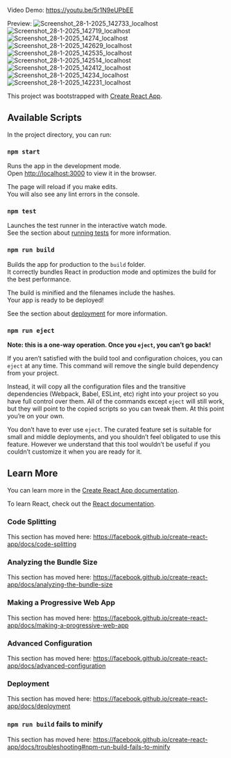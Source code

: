 Video Demo: https://youtu.be/5r1N9eUPbEE

Preview:
![Screenshot_28-1-2025_142733_localhost](https://github.com/user-attachments/assets/9d7b6078-4cff-4778-af76-88348ac62ade)
![Screenshot_28-1-2025_142719_localhost](https://github.com/user-attachments/assets/845c2a00-34f1-4362-9cf2-2165c2941a07)
![Screenshot_28-1-2025_14274_localhost](https://github.com/user-attachments/assets/439c3ddb-07cd-41b2-bff5-08ee78d2c2f8)
![Screenshot_28-1-2025_142629_localhost](https://github.com/user-attachments/assets/3db7a471-8f47-4099-93e3-e1680f057bcb)
![Screenshot_28-1-2025_142535_localhost](https://github.com/user-attachments/assets/56bd0f64-9c20-4614-9fd6-cc9aeb36e5ad)
![Screenshot_28-1-2025_142514_localhost](https://github.com/user-attachments/assets/281ace96-c396-41fc-9838-b040c393ba77)
![Screenshot_28-1-2025_142412_localhost](https://github.com/user-attachments/assets/cdf50289-d3e1-427e-9362-9ba0b5781852)
![Screenshot_28-1-2025_14234_localhost](https://github.com/user-attachments/assets/235ea83f-aee3-48f3-b4f8-195eda4a5436)
![Screenshot_28-1-2025_142231_localhost](https://github.com/user-attachments/assets/3af5d3da-1267-4cad-8d4c-61de00faafa4)


























This project was bootstrapped with [Create React App](https://github.com/facebook/create-react-app).

## Available Scripts

In the project directory, you can run:

### `npm start`

Runs the app in the development mode.<br>
Open [http://localhost:3000](http://localhost:3000) to view it in the browser.

The page will reload if you make edits.<br>
You will also see any lint errors in the console.

### `npm test`

Launches the test runner in the interactive watch mode.<br>
See the section about [running tests](https://facebook.github.io/create-react-app/docs/running-tests) for more information.

### `npm run build`

Builds the app for production to the `build` folder.<br>
It correctly bundles React in production mode and optimizes the build for the best performance.

The build is minified and the filenames include the hashes.<br>
Your app is ready to be deployed!

See the section about [deployment](https://facebook.github.io/create-react-app/docs/deployment) for more information.

### `npm run eject`

**Note: this is a one-way operation. Once you `eject`, you can’t go back!**

If you aren’t satisfied with the build tool and configuration choices, you can `eject` at any time. This command will remove the single build dependency from your project.

Instead, it will copy all the configuration files and the transitive dependencies (Webpack, Babel, ESLint, etc) right into your project so you have full control over them. All of the commands except `eject` will still work, but they will point to the copied scripts so you can tweak them. At this point you’re on your own.

You don’t have to ever use `eject`. The curated feature set is suitable for small and middle deployments, and you shouldn’t feel obligated to use this feature. However we understand that this tool wouldn’t be useful if you couldn’t customize it when you are ready for it.

## Learn More

You can learn more in the [Create React App documentation](https://facebook.github.io/create-react-app/docs/getting-started).

To learn React, check out the [React documentation](https://reactjs.org/).

### Code Splitting

This section has moved here: https://facebook.github.io/create-react-app/docs/code-splitting

### Analyzing the Bundle Size

This section has moved here: https://facebook.github.io/create-react-app/docs/analyzing-the-bundle-size

### Making a Progressive Web App

This section has moved here: https://facebook.github.io/create-react-app/docs/making-a-progressive-web-app

### Advanced Configuration

This section has moved here: https://facebook.github.io/create-react-app/docs/advanced-configuration

### Deployment

This section has moved here: https://facebook.github.io/create-react-app/docs/deployment

### `npm run build` fails to minify

This section has moved here: https://facebook.github.io/create-react-app/docs/troubleshooting#npm-run-build-fails-to-minify
